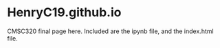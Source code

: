 # HenryC19.github.io
CMSC320 final page here. Included are the ipynb file, and the index.html file.
